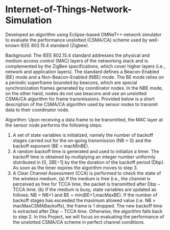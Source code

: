 # Internet-of-Things-Network-Simulation
Developed an algorithm using Eclipse-based OMNeT++ network simulator to evaluate the performance unslotted (CSMA/CA) scheme used by well-known IEEE 802.15.4 standard (Zigbee).

Background:
	The IEEE 802.15.4 standard addresses the physical and medium access control (MAC) layers of the networking stack and is complemented by the ZigBee specifications, which cover higher layers (i.e., network and application layers). The standard defines a Beacon-Enabled (BE) mode and a Non-Beacon-Enabled (NBE) mode. The BE mode relies on a periodic superframe bounded by beacons, which are special synchronization frames generated by coordinator nodes. In the NBE mode, on the other hand, nodes do not use beacons and use an unslotted CSMA/CA algorithm for frame transmissions. Provided below is a short description of the CSMA/CA algorithm used by sensor nodes to transmit data to their coordinator node.

Algorithm: 
	Upon receiving a data frame to be transmitted, the MAC layer at the sensor node performs the following steps.
1. A set of state variables is initialized, namely the number of backoff stages carried out for the on-going transmission (NB = 0) and the backoff exponent (BE = macMinBE).
2. A random backoff time is generated and used to initialize a timer. The backoff time is obtained by multiplying an integer number uniformly distributed in [0, 2BE−1] by the the duration of the backoff period (Dbp). As soon as the timer expires the algorithm
moves to step 3.
3. A Clear Channel Assessment (CCA) is performed to check the state of the wireless medium.
	(a) If the medium is free (i.e., the channel is perceived as free for TCCA time, the packet is transmitted after Dbp − TCCA time.
	(b) If the medium is busy, state variables are updated as follows: NB = NB+1 and BE = min(BE+1,macMaxBE). If the number of backoff stages has exceeded the maximum 					allowed value (i.e. NB > macMaxCSMABackoffs), the frame is 1 dropped. The new backoff time is extracted after Dbp − TCCA time. Otherwise, the algorithm falls back 				to step 2.
In this Project, we will focus on evaluating the performance of the unslotted CSMA/CA
scheme in perfect channel conditions.
